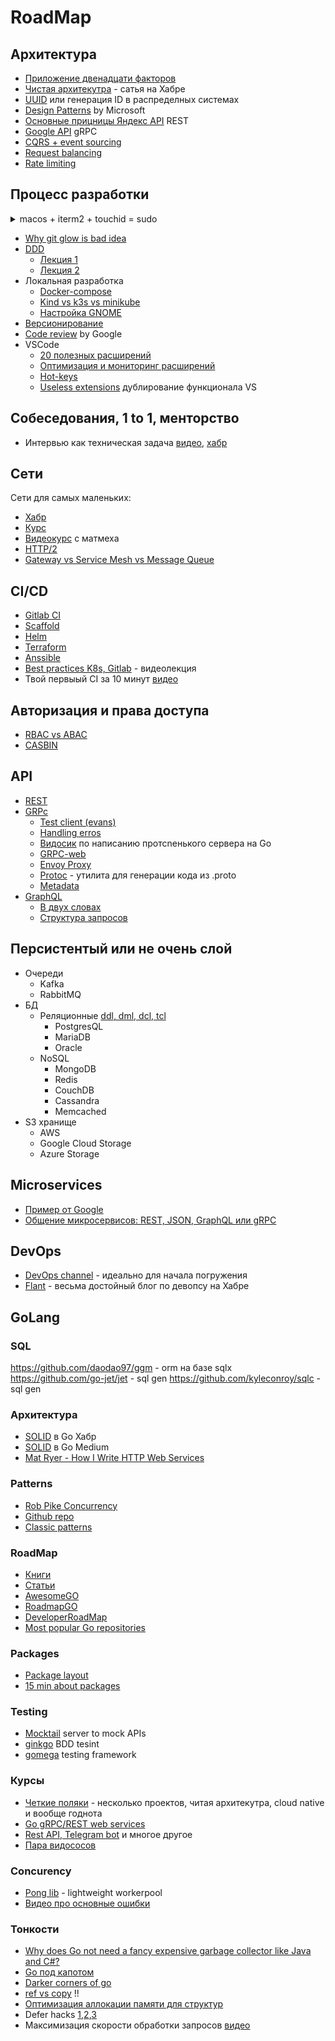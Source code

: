 # RoadMap

## Архитектура
- [Приложение двенадцати факторов](https://12factor.net/ru/) 
- [Чистая архитекутра](https://habr.com/ru/post/269589/) - сатья на Хабре
- [UUID](https://ru.wikipedia.org/wiki/UUID) или генерация ID в распределных системах
- [Design Patterns](https://docs.microsoft.com/en-us/azure/architecture/patterns/) by Microsoft
- [Основные прицницы Яндекс API](https://cloud.yandex.ru/docs/api-design-guide/concepts/general) REST
- [Google API](https://cloud.google.com/apis/design) gRPC
- [CQRS + event sourcing](https://habr.com/ru/post/146429/)
- [Request balancing](https://www.youtube.com/watch?v=FU4WlwfS3G0&t=787s)
- [Rate limiting](https://nordicapis.com/everything-you-need-to-know-about-api-rate-limiting/)
## Процесс разработки
<details>
  <summary>macos + iterm2 + touchid = sudo</summary>
  кто пользуется на MacOS iTerm2 и хочет чтоб sudo работало через TouchID делаем:
sudo chmod 644 /etc/pam.d/sudo
sudo vim /etc/pam.d/sudo
добавляем в начало
auth       sufficient     pam_tid.so
возвращаем права на место
sudo chmod 444 /etc/pam.d/sudo
в самом iTerm2 идем в Prefs → Advanced → Allow sessions to survive logging out and back in
и выставляем "No"
</details>

- [Why git glow is bad idea](https://www.youtube.com/watch?v=_w6TwnLCFwA)
- [DDD](https://en.wikipedia.org/wiki/Domain-driven_design)
  - [Лекция 1](https://www.youtube.com/watch?v=CR9mLGN9jh0&ab_channel=DotNext)
  - [Лекция 2](https://www.youtube.com/watch?v=Z6ESG0rnpkI&ab_channel=DotNext)
- Локальная разработка
  - [Docker-compose](https://docs.docker.com/compose/)
  - [Kind vs k3s vs minikube](https://brennerm.github.io/posts/minikube-vs-kind-vs-k3s.html)
  - [Настройка GNOME](https://itsfoss.com/gnome-shell-extensions/)
- [Версионирование](https://semver.org/lang/ru/)
- [Code review](https://m.habr.com/ru/post/473308/) by Google
- VSCode
  - [20 полезных расширений](https://techrocks.ru/2019/02/17/20-vs-code-extensions/)
  - [Оптимизация и мониторинг расширений](https://techrocks.ru/2020/10/30/vs-code-performance-optimization/)
  - [Hot-keys](https://techrocks.ru/2020/05/05/10-interesting-vs-code-shortcuts/)
  - [Useless extensions](https://techrocks.ru/2020/08/06/vs-code-extensions-vs-settings/) дублирование функционала VS
## Собеседования, 1 to 1, менторство
- Интервью как техническая задача [видео](https://www.youtube.com/watch?v=dw1nVfIpccE), [хабр](https://habr.com/ru/company/oleg-bunin/blog/521582/)
## Сети
Сети для самых маленьких:
- [Хабр](https://habr.com/ru/post/447080/)
- [Курс](https://linkmeup.gitbook.io/sdsm/)
- [Видеокурс](https://youtu.be/Tt8BTkxz_Vc ) c матмеха
- [HTTP/2](https://habr.com/ru/company/selectel/blog/278167/)
- [Gateway vs Service Mesh vs Message Queue](https://arcentry.com/blog/api-gateway-vs-service-mesh-vs-message-queue/)

## CI/CD
- [Gitlab CI](https://docs.gitlab.com/ee/ci/)
- [Scaffold](https://habr.com/ru/company/flant/blog/474692/)
- [Helm](https://habr.com/ru/post/490302/)
- [Terraform](https://www.youtube.com/watch?v=l5k1ai_GBDE)
- [Anssible](https://www.youtube.com/watch?v=1id6ERvfozo&ab_channel=TechWorldwithNana)
- [Best practices K8s, Gitlab](https://www.youtube.com/watch?v=U7Zo_e28aQA&t=1122s&ab_channel=HighLoadChannel) - видеолекция
- Твой первыый CI за 10 минут [видео](https://www.youtube.com/watch?v=M2LBzspJxys&ab_channel=%D0%A5%D0%BE%D1%80%D0%BE%D1%88%D0%B8%D0%B9%D0%BF%D1%80%D0%BE%D0%B3%D1%80%D0%B0%D0%BC%D0%BC%D0%B8%D1%81%D1%82)

## Авторизация и права доступа

- [RBAC vs ABAC](https://habr.com/ru/company/custis/blog/248649/)
- [CASBIN](https://habr.com/ru/post/539778/)

## API

- [REST](https://en.wikipedia.org/wiki/Representational_state_transfer)
- [GRPc](https://grpc.io/)
  - [Test client (evans)](https://github.com/ktr0731/evans#from-github-releases)
  - [Handling erros](https://github.com/avinassh/grpc-errors)
  - [Видосик](https://www.youtube.com/watch?v=z-mHhobE0Pw&t=791s&ab_channel=GopherSchool) по написанию протсnенького сервера на Go
  - [GRPC-web](https://github.com/grpc/grpc-web)
  - [Envoy Proxy](https://github.com/envoyproxy/envoy)
  - [Protoc](https://github.com/protocolbuffers/protobuf) - утилита для генерации кода из .proto
  - [Metadata](https://github.com/grpc/grpc-go/blob/master/Documentation/grpc-metadata.md)
- [GraphQL](https://graphql.org/)
  - [В двух словах](https://habr.com/ru/post/326986/)
  - [Структура запросов](https://www.apollographql.com/blog/graphql/basics/the-anatomy-of-a-graphql-query/)

## Персистентый или не очень слой
- Очереди
  - Kafka
  - RabbitMQ
- БД
  - Реляционные [ddl, dml, dcl, tcl](https://info-comp.ru/what-is-ddl-dml-dcl-tcl)
    - PostgresQL
    - MariaDB
    - Oracle
  - NoSQL
    - MongoDB
    - Redis
    - CouchDB
    - Cassandra
    - Memcached
- S3 хранище
  - AWS
  - Google Cloud Storage
  - Azure Storage

## Microservices

- [Пример от Google](https://github.com/GoogleCloudPlatform/microservices-demo)
- [Общение микросервисов: REST, JSON, GraphQL или gRPC](https://www.youtube.com/watch?v=o7ogFTMJW1A&ab_channel=%D0%92%D0%B8%D0%B4%D0%B5%D0%BE%D1%81%D0%BA%D0%BE%D0%BD%D1%84%D0%B5%D1%80%D0%B5%D0%BD%D1%86%D0%B8%D0%B9IT-People)

## DevOps
- [DevOps channel](https://www.youtube.com/channel/UCdngmbVKX1Tgre699-XLlUA) - идеально для начала погружения
- [Flant](https://habr.com/ru/company/flant/) - весьма достойный блог по девопсу на Хабре

## GoLang
### SQL
https://github.com/daodao97/ggm - orm на базе sqlx
https://github.com/go-jet/jet - sql gen
https://github.com/kyleconroy/sqlc - sql gen
### Архитектура
- [SOLID](https://habr.com/ru/post/348852/) в Go Хабр
- [SOLID](https://habr.com/ru/post/348852/) в Go Medium
- [Mat Ryer - How I Write HTTP Web Services](https://www.youtube.com/watch?v=rWBSMsLG8po)
### Patterns
- [Rob Pike Concurrency](https://talks.golang.org/2012/concurrency.slide#50)
- [Github repo](https://github.com/AlexanderGrom/go-patterns)
- [Classic patterns](https://refactoring.guru/design-patterns/go)
### RoadMap
- [Книги](https://github.com/dariubs/GoBooks)
- [Статьи](https://github.com/enocom/gopher-reading-list)
- [AwesomeGO](https://github.com/avelino/awesome-go)
- [RoadmapGO](https://github.com/Alikhll/golang-developer-roadmap)
- [DeveloperRoadMap](https://github.com/kamranahmedse/developer-roadmap)
- [Most popular Go repositories](https://github.com/kaxap/arl/blob/master/README-Go.md)
### Packages
- [Package layout](https://github.com/golang-standards/project-layout)
- [15 min about packages](https://medium.com/rungo/everything-you-need-to-know-about-packages-in-go-b8bac62b74cc)
### Testing
- [Mocktail](https://github.com/Huseyinnurbaki/mocktail#quickstart) server to mock APIs
- [ginkgo](https://github.com/onsi/ginkgo) BDD tesint
- [gomega](https://github.com/onsi/gomega) testing framework
### Курсы
- [Четкие поляки](https://threedots.tech/) - несколько проектов, читая архитекутра, cloud native и вообще годнота 
- [Go gRPC/REST web services](https://www.youtube.com/channel/UC2V1SxXFUa5YxVJvTsrCgyg)
- [Rest API, Telegram bot](https://www.youtube.com/channel/UCHF0TTrKzOASxt4aFByKpnQ) и многое другое
- [Пара видососов](https://www.youtube.com/channel/UCiAcG4aoU64TyV6zCjrgYkw/videos)
### Concurency
- [Pong lib](https://github.com/alitto/pond) - lightweight workerpool
- [Видео про основные ошибки](https://www.youtube.com/watch?v=4U3EaVufuW4)
### Тонкости
- [Why does Go not need a fancy expensive garbage collector like Java and C#?](https://itnext.io/go-does-not-need-a-java-style-gc-ac99b8d26c60)
- [Go под капотом](https://www.youtube.com/watch?v=rloqQY9CT8I&ab_channel=KolesaGroup)
- [Darker corners of go](https://rytisbiel.com/2021/03/06/darker-corners-of-go/)
- [ref vs copy](https://medium.com/a-journey-with-go/go-should-i-use-a-pointer-instead-of-a-copy-of-my-struct-44b43b104963) !!
- [Оптимизация аллокации памяти для структур](https://medium.com/techverito/golang-struct-size-and-memory-optimisation-b46b124f008d)
- Defer hacks [1](https://blog.learngoprogramming.com/gotchas-of-defer-in-go-1-8d070894cb01),[2](https://blog.learngoprogramming.com/5-gotchas-of-defer-in-go-golang-part-ii-cc550f6ad9aa),[3](https://blog.learngoprogramming.com/5-gotchas-of-defer-in-go-golang-part-iii-36a1ab3d6ef1)
- Максимизация скорости обработки запросов [видео](https://www.youtube.com/watch?v=p1ILhiq5Clw&t)
